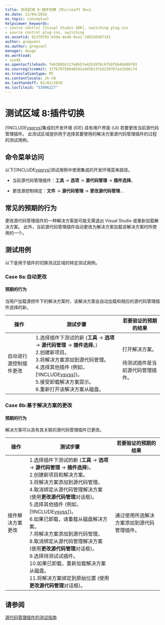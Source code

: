 ```yaml
---
title: 测试区域 8:插件切换 |Microsoft Docs
ms.date: 11/04/2016
ms.topic: conceptual
helpviewer_keywords:
- source control [Visual Studio SDK], switching plug-ins
- source control plug-ins, switching
ms.assetid: 01370792-b5da-4e46-9ce2-7dd326587141
author: gregvanl
ms.author: gregvanl
manager: douge
ms.workload:
- vssdk
ms.openlocfilehash: 7e62885b117e8b5fe42b1078c6fb8fbb4b68bf03
ms.sourcegitcommit: 37fb7075b0a65d2add3b137a5230767aa3266c74
ms.translationtype: MT
ms.contentlocale: zh-CN
ms.lasthandoff: 01/02/2019
ms.locfileid: "53986227"
---
```

# <a name="test-area-8-plug-in-switching"></a>测试区域 8:插件切换
[!INCLUDE[vsprvs](../../code-quality/includes/vsprvs_md.md)]集成的开发环境 (IDE) 具有用户界面 (UI) 若要更改当前源代码管理插件。 此测试区域提供用于选择其要使用的解决方案源代码管理插件的过程的测试用例。  

## <a name="command-menu-access"></a>命令菜单访问  
 以下[!INCLUDE[vsprvs](../../code-quality/includes/vsprvs_md.md)]测试用例中使用集成的开发环境菜单路径。  

-   当前源代码管理插件：**工具** -> **选项** -> **源代码管理** -> **插件选择**。  

-   更改源控制绑定：**文件** -> **源代码管理** -> **更改源代码管理**...  

## <a name="common-expected-behavior"></a>常见的预期的行为  
 更改源代码管理插件的一种解决方案是可能无需退出 Visual Studio 或重新加载解决方案。 此外，当前源代码管理插件自动更改为解决方案加载该解决方案时所使用的一个。  

## <a name="test-cases"></a>测试用例  
 以下是用于插件的切换测试区域的特定测试用例。  

### <a name="case-8a-automatic-change"></a>Case 8a:自动更改  

#### <a name="expected-behavior"></a>预期的行为  
 当用户加载源控件下的解决方案时，该解决方案会自动加载和相应的源代码管理插件选择的新。  


| 操作 | 测试步骤 | 若要验证的预期的结果 |
| - | - | - |
| 自动进行源控制插件更改 | 1.选择插件下测试的新 (**工具** -> **选项** -> **源代码管理** -> **插件选择**。)<br />2.创建新项目。<br />3.将解决方案添加到源代码管理。<br />4.选择其他插件 (例如， [!INCLUDE[vsvss](../../extensibility/includes/vsvss_md.md)])。<br />5.接受卸载解决方案提示。<br />6.重新打开该解决方案从磁盘。 | 打开解决方案。<br /><br /> 待测试插件是当前源代码管理插件。 |

### <a name="case-8b-solution-based-change"></a>Case 8b:基于解决方案的更改  

#### <a name="expected-behavior"></a>预期的行为  
 解决方案可以具有其关联的源代码管理插件已更改。  


| 操作 | 测试步骤 | 若要验证的预期的结果 |
|----------------------------------| - | - |
| 插件解决方案更改 | 1.选择插件下测试的新 (**工具** -> **选项** -> **源代码管理** -> **插件选择**)。<br />2.创建新项目和解决方案。<br />3.将解决方案添加到源代码管理。<br />4.取消绑定从源代码管理解决方案 (使用**更改源代码管理**对话框)。<br />5.选择其他插件 (例如， [!INCLUDE[vsvss](../../extensibility/includes/vsvss_md.md)])。<br />6.如果已卸载，请重载从磁盘解决方案。<br />7.将解决方案添加到源代码管理。<br />8.取消绑定从源代码管理解决方案 (使用**更改源代码管理**对话框)。<br />9.选择待测试试插件。<br />10.如果已卸载，重新加载解决方案从磁盘。<br />11.将解决方案绑定到原始位置 (使用**更改源代码管理**对话框)。 | 通过使用所选解决方案添加到源代码管理插件。 |

## <a name="see-also"></a>请参阅  
 [源代码管理插件的测试指南](../../extensibility/internals/test-guide-for-source-control-plug-ins.md)